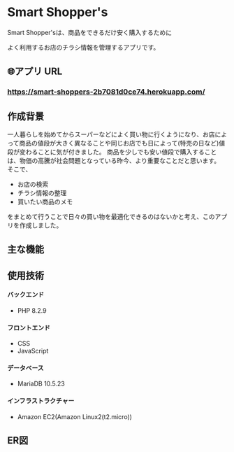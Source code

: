 <h1>Smart Shopper's</h1>
Smart Shopper'sは、商品をできるだけ安く購入するために

よく利用するお店のチラシ情報を管理するアプリです。


## :globe_with_meridians:アプリ URL

### **https://smart-shoppers-2b7081d0ce74.herokuapp.com/**


## 作成背景
一人暮らしを始めてからスーパーなどによく買い物に行くようになり、お店によって商品の値段が大きく異なることや同じお店でも日によって(特売の日など)値段が変わることに気が付きました。
商品を少しでも安い値段で購入することは、物価の高騰が社会問題となっている昨今、より重要なことだと思います。
そこで、
* お店の検索
* チラシ情報の整理
* 買いたい商品のメモ

をまとめて行うことで日々の買い物を最適化できるのはないかと考え、このアプリを作成しました。

## 主な機能

## 使用技術
#### バックエンド
- PHP 8.2.9

#### フロントエンド
- CSS
- JavaScript

#### データベース
- MariaDB 10.5.23

#### インフラストラクチャー
- Amazon EC2(Amazon Linux2(t2.micro))

## ER図

